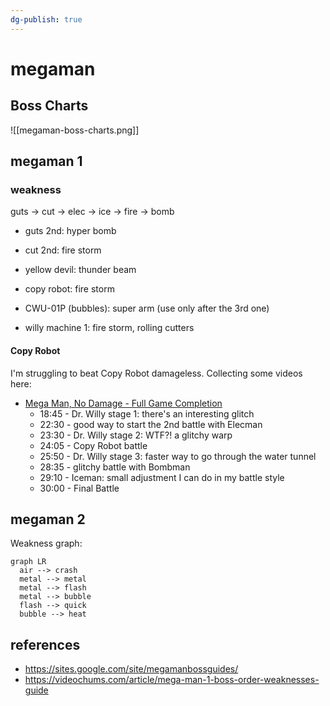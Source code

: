 ```yaml
---
dg-publish: true
---
```

# megaman

## Boss Charts

![[megaman-boss-charts.png]]


## megaman 1

### weakness

guts -> cut -> elec -> ice -> fire -> bomb

- guts 2nd: hyper bomb
- cut 2nd: fire storm

- yellow devil: thunder beam
- copy robot: fire storm
- CWU-01P (bubbles): super arm (use only after the 3rd one)
- willy machine 1: fire storm, rolling cutters

#### Copy Robot

I'm struggling to beat Copy Robot damageless. Collecting some videos here:

- [Mega Man, No Damage - Full Game Completion](https://youtu.be/uxDltf1IGtU)
    - 18:45 - Dr. Willy stage 1: there's an interesting glitch
    - 22:30 - good way to start the 2nd battle with Elecman
    - 23:30 - Dr. Willy stage 2: WTF?! a glitchy warp
    - 24:05 - Copy Robot battle
    - 25:50 - Dr. Willy stage 3: faster way to go through the water tunnel
    - 28:35 - glitchy battle with Bombman
    - 29:10 - Iceman: small adjustment I can do in my battle style
    - 30:00 - Final Battle


## megaman 2

Weakness graph:
```mermaid
graph LR
  air --> crash
  metal --> metal
  metal --> flash
  metal --> bubble
  flash --> quick
  bubble --> heat
```


## references

- <https://sites.google.com/site/megamanbossguides/>
- <https://videochums.com/article/mega-man-1-boss-order-weaknesses-guide>
